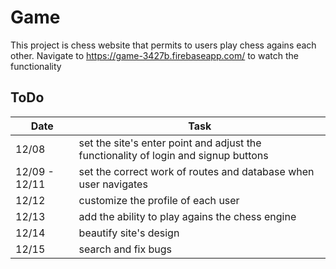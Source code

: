 # Game

This project is chess website that permits to users play chess agains each other. Navigate to https://game-3427b.firebaseapp.com/ to watch the functionality

## ToDo

Date | Task
------------ | -------------
12/08  | set the site's enter point and adjust the functionality of login and signup buttons
12/09 - 12/11 | set the correct work of routes and database when user navigates
12/12   | customize the profile of each user
12/13  | add the ability to play agains the chess engine
12/14 | beautify site's design
12/15 | search and fix bugs

